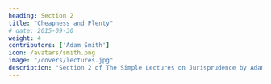 ```yaml
---
heading: Section 2
title: "Cheapness and Plenty"
# date: 2015-09-30
weight: 4
contributors: ['Adam Smith']
icon: /avatars/smith.png
image: "/covers/lectures.jpg"
description: "Section 2 of The Simple Lectures on Jurisprudence by Adam Smith"
---
```

